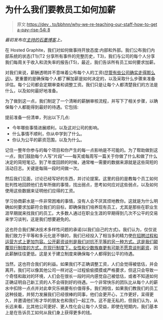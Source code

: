 # 为什么我们要教员工如何加薪

> 原文:[https://dev . to/bbhnn/why-we-re-teaching-our-staff-how-to-get a-pay-rise-54i 8](https://dev.to/bbhnn/why-we-re-teaching-our-staff-how-to-get-a-pay-rise-54i8)

*最初发布在[主持的石墨博客](https://www.hostedgraphite.com/blog/surviving-on-call-tips-from-a-hosted-graphite-sre)上。*

在 Hosted Graphite，我们对如何做事持开放态度:内部和外部。我们公布我们内部系统的状态(T1)(T2 分享所有事件的完整历史，T3)，我们与公司的每个人分享我们每周关于收入和流失率的报告(T5)，最近，我们告诉所有员工如何要求加薪。

对我们来说，薪酬透明并不意味着公布每个人的工资([尽管有些公司确实走得那么远](https://open.buffer.com/introducing-open-salaries-at-buffer-including-our-transparent-formula-and-all-individual-salaries/))。更重要的是确保每个人都了解加薪是如何决定的，以及采取什么步骤来准备评估。每个公司都会定期审查和调整工资。我们只是让每个人都清楚我们的方法是什么，以及如何最好地准备。

为了做到这一点，我们制定了一个清晰的薪酬审核流程，并写下了相关步骤，以确保每个人都能得到最好的待遇。它包括:

提前准备一份清单，列出以下几点:

*   今年哪些事情进展顺利，以及这对公司的影响。
*   什么事情不顺利，你从中学到了什么。
*   你认为公平的薪资范围，以及为什么。

记住一整年你参与的每个项目和你产生的每一点影响是不可能的。为了帮助做到这一点，我们鼓励每个人写“片段”——每天或每周写一篇关于你做了什么和做了什么决定的简短笔记。到了年度回顾的时候，通常唯一需要的数据来源就是这些简短的活动日志。关键是每隔一段时间做一次。

然后我们见面，讨论已经写好的东西，并讨论提案。这里的目的是教每个员工如何批判性地回顾他们去年所做的事情，找出弱点，思考如何应对这些弱点，以及如何使用这些数据来证明他们应得的工资。

学习协商薪水是一件非常困难的事情，没有人会不厌其烦地教你。这就是为什么明确如何要求加薪符合我们的目标，即确保我们培养现有员工，尤其是那些在职业生涯早期就来找我们的员工。大多数人通过在职业生涯的早期得到几次不公平的交易来学习谈判，这是我们想要避免的。

这也符合我们解决技术多样性问题的承诺(以我们自己的方式)。我们认为，仅仅说我们致力于平等和多元化是不够的，我们已经投入了相当多的精力使[在招聘过程和运营方式上更加包容。公开薪资谈判是我们对抗不平等的另一种方式。这是我们颠覆现行制度](https://www.hostedgraphite.com/blog/no-brogrammers-practical-tips-for-writing-inclusive-job-ads)[的方式，在现行制度下，女性和少数族裔更有可能不愿意谈判薪资](https://www.payscale.com/career-news/2015/02/why-women-dont-negotiate-salary-and-what-to-do-about-it)，因此薪酬往往更低。这是关于建立制度来确保每个人都得到公平的待遇。

当然，这也符合我们的利益。如果我们不正确调整工资，人们会觉得被低估，并会离开。我们可以像其他公司一样对这一过程偷偷摸摸或严格要求，但这只会导致一个奇怪和敌对的环境，人们会在很长一段时间内感觉自己被低估，或者不知道如何正确证明自己新工资的人不会得到好的待遇。一个非常快乐的团队比从每个人的薪水中扣除一点点并对此幸灾乐祸要有价值得多。我们相信，如果我们教我们的员工这种技能，并努力发展我们已经很棒的同事，他们会更开心，工作更好，呆得更久，并邀请他们有才华的朋友也和我们一起工作。这不是无私的，但我们认为，从长远来看，比其他公司更好、更人性化会让每个人受益，即使在短期内，我们基本上是在告诉员工如何从我们身上获得更多的钱。